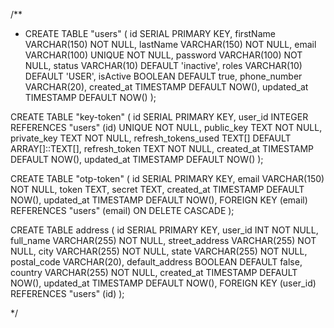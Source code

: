/\*\*

- CREATE TABLE "users" (
  id SERIAL PRIMARY KEY,
  firstName VARCHAR(150) NOT NULL,
  lastName VARCHAR(150) NOT NULL,
  email VARCHAR(100) UNIQUE NOT NULL,
  password VARCHAR(100) NOT NULL,
  status VARCHAR(10) DEFAULT 'inactive',
  roles VARCHAR(10) DEFAULT 'USER',
  isActive BOOLEAN DEFAULT true,
  phone_number VARCHAR(20),
  created_at TIMESTAMP DEFAULT NOW(),
  updated_at TIMESTAMP DEFAULT NOW()
  );

CREATE TABLE "key-token" (
id SERIAL PRIMARY KEY,
user_id INTEGER REFERENCES "users" (id) UNIQUE NOT NULL,
public_key TEXT NOT NULL,
private_key TEXT NOT NULL,
refresh_tokens_used TEXT[] DEFAULT ARRAY[]::TEXT[],
refresh_token TEXT NOT NULL,
created_at TIMESTAMP DEFAULT NOW(),
updated_at TIMESTAMP DEFAULT NOW()
);

CREATE TABLE "otp-token" (
id SERIAL PRIMARY KEY,
email VARCHAR(150) NOT NULL,
token TEXT,
secret TEXT,
created_at TIMESTAMP DEFAULT NOW(),
updated_at TIMESTAMP DEFAULT NOW(),
FOREIGN KEY (email) REFERENCES "users" (email) ON DELETE CASCADE
);

CREATE TABLE address (
id SERIAL PRIMARY KEY,
user_id INT NOT NULL,
full_name VARCHAR(255) NOT NULL,
street_address VARCHAR(255) NOT NULL,
city VARCHAR(255) NOT NULL,
state VARCHAR(255) NOT NULL,
postal_code VARCHAR(20),
default_address BOOLEAN DEFAULT false,
country VARCHAR(255) NOT NULL,
created_at TIMESTAMP DEFAULT NOW(),
updated_at TIMESTAMP DEFAULT NOW(),
FOREIGN KEY (user_id) REFERENCES "users" (id)
);

\*/
